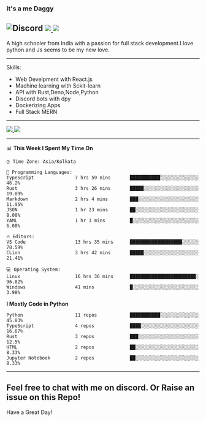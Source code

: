 
### It's a me Daggy

![Discord](https://img.shields.io/discord/491175207122370581?color=black&label=Discord&logo=discord) ![](https://img.shields.io/endpoint?url=https://dev.discordprofiles.me/api/badge/vscode/491174779278065689)<a href="https://github.com/Daggy1234">
  <img src="https://komarev.com/ghpvc/?username=Daggy1234&style=flat-square" />
</a>
 ----

A high schooler from India with a passion for full stack development.I love python and Js seems to be my new love. 

-----

Skills:

- Web Develpment with React.js
- Machine learning with Sckit-learn
- API with Rust,Deno,Node,Python
- Discord bots with dpy
- Dockerizing Apps
- Full Stack MERN

-----
<a href="https://github.com/Daggy1234">
  <img src="https://github-readme-stats.vercel.app/api?username=Daggy1234&show_icons=true&hide_border=true" />
</a><a href="https://github.com/Daggy1234">
  <img src="https://github-readme-stats.vercel.app/api/top-langs/?username=Daggy1234&layout=compact&langs_count=9&hide=css,html" />
</a>

---

<!--START_SECTION:waka-->
📊 **This Week I Spent My Time On** 

```text
⌚︎ Time Zone: Asia/Kolkata

💬 Programming Languages: 
TypeScript               7 hrs 59 mins       ███████████░░░░░░░░░░░░░░   46.2% 
Rust                     3 hrs 26 mins       █████░░░░░░░░░░░░░░░░░░░░   19.89% 
Markdown                 2 hrs 4 mins        ███░░░░░░░░░░░░░░░░░░░░░░   11.95% 
JSON                     1 hr 23 mins        ██░░░░░░░░░░░░░░░░░░░░░░░   8.08% 
YAML                     1 hr 3 mins         █░░░░░░░░░░░░░░░░░░░░░░░░   6.08%

🔥 Editors: 
VS Code                  13 hrs 35 mins      ███████████████████░░░░░░   78.59% 
CLion                    3 hrs 42 mins       █████░░░░░░░░░░░░░░░░░░░░   21.41%

💻 Operating System: 
Linux                    16 hrs 36 mins      ████████████████████████░   96.02% 
Windows                  41 mins             █░░░░░░░░░░░░░░░░░░░░░░░░   3.98%

```

**I Mostly Code in Python** 

```text
Python                   11 repos            ███████████░░░░░░░░░░░░░░   45.83% 
TypeScript               4 repos             ████░░░░░░░░░░░░░░░░░░░░░   16.67% 
Rust                     3 repos             ███░░░░░░░░░░░░░░░░░░░░░░   12.5% 
HTML                     2 repos             ██░░░░░░░░░░░░░░░░░░░░░░░   8.33% 
Jupyter Notebook         2 repos             ██░░░░░░░░░░░░░░░░░░░░░░░   8.33%

```



<!--END_SECTION:waka-->

---

Feel free to chat with me on discord. Or Raise an issue on this Repo!
-----
Have a Great Day!
